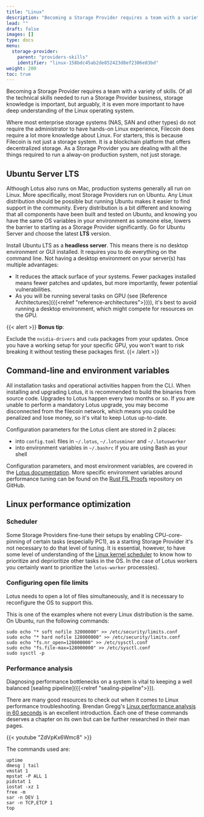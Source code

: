```yaml
---
title: "Linux"
description: "Becoming a Storage Provider requires a team with a variety of skills, which we will discuss in this section."
lead: ""
draft: false
images: []
type: docs
menu:
  storage-provider:
    parent: "providers-skills"
    identifier: "linux-158bdc45ab2de852423d8ef2306e83bd"
weight: 200
toc: true
---
```


Becoming a Storage Provider requires a team with a variety of skills.
Of all the technical skills needed to run a Storage Provider business, storage knowledge is important, but arguably, it is even more important to have deep understanding of the Linux operating system.

Where most enterprise storage systems (NAS, SAN and other types) do not require the administrator to have hands-on Linux experience, Filecoin does require a lot more knowledge about Linux. For starters, this is because Filecoin is not just a storage system. It is a blockchain platform that offers decentralized storage. As a Storage Provider you are dealing with all the things required to run a alway-on production system, not just storage.

## Ubuntu Server LTS
Although Lotus also runs on Mac, production systems generally all run on Linux. More specifically, most Storage Providers run on Ubuntu. Any Linux distribution should be possible but running Ubuntu makes it easier to find support in the community. Every distribution is a bit different and knowing that all components have been built and tested on Ubuntu, and knowing you have the same OS variables in your environment as someone else, lowers the barrier to starting as a Storage Provider significantly. Go for Ubuntu Server and choose the latest **LTS** version.

Install Ubuntu LTS as a **headless server**. This means there is no desktop environment or GUI installed. It requires you to do everything on the command line. Not having a desktop environment on your server(s) has multiple advantages:

- It reduces the attack surface of your systems. Fewer packages installed means fewer patches and updates, but more importantly, fewer potential vulnerabilities.
- As you will be running several tasks on GPU (see [Reference Architectures]({{<relref "reference-architectures">}})), it's best to avoid running a desktop environment, which might compete for resources on the GPU.

{{< alert >}}
**Bonus tip**: 

Exclude the `nvidia-drivers` and `cuda` packages from your updates. <!--TODO NOBLOCK STEF BOB link to how - stef says actually I think this tip is really unhelpful unless we link to a tutorial on how these drivers are installed since they are not part of core Unbuntu https://linux.how2shout.com/how-to-install-cuda-on-ubuntu-20-04-lts-linux/ --> Once you have a working setup for your specific GPU, you won't want to risk breaking it without testing these packages first.
{{< /alert >}}

## Command-line and environment variables
All installation tasks and operational activities happen from the CLI. When installing and upgrading Lotus, it is recommended to build the binaries from source code. Upgrades to Lotus happen every two months or so. If you are unable to perform a mandatory Lotus upgrade, you may become disconnected from the filecoin network, which means you could be penalized and lose money, so it's vital to keep Lotus up-to-date.

Configuration parameters for the Lotus client are stored in 2 places:

- into `config.toml` files in `~/.lotus`, `~/.lotusminer` and `~/.lotusworker`
- into environment variables in `~/.bashrc` if you are using Bash as your shell

Configuration parameters, and most environment variables, are covered in the [Lotus documentation](https://lotus.filecoin.io/storage-providers/setup/configuration/). More specific environment variables around performance tuning can be found on the [Rust FIL Proofs](https://github.com/filecoin-project/rust-fil-proofs) repository on GitHub.

## Linux performance optimization

### Scheduler

Some Storage Providers fine-tune their setups by enabling CPU-core-pinning of certain tasks (especially PC1), as a starting Storage Provider it's not necessary to do that level of tuning. It is essential, however, to have some level of understanding of the [Linux kernel scheduler](https://www.kernel.org/doc/html/latest/scheduler/index.html) to know how to prioritize and deprioritize other tasks in the OS. In the case of Lotus workers you certainly want to prioritize the `lotus-worker` process(es).

### Configuring open file limits

Lotus needs to open a lot of files simultaneously, and it is necessary to reconfigure the OS to support this. 

This is one of the examples where not every Linux distribution is the same. On Ubuntu, run the following commands:

```shell
sudo echo "* soft nofile 32000000" >> /etc/security/limits.conf
sudo echo "* hard nofile 128000000" >> /etc/security/limits.conf
sudo echo "fs.nr_open=128000000" >> /etc/sysctl.conf
sudo echo "fs.file-max=128000000" >> /etc/sysctl.conf
sudo sysctl -p
```

### Performance analysis

Diagnosing performance bottlenecks on a system is vital to keeping a well balanced [sealing pipeline]({{<relref "sealing-pipeline">}}).

There are many good resources to check out when it comes to Linux performance troubleshooting. Brendan Gregg's [Linux performance analysis in 60 seconds](https://netflixtechblog.com/linux-performance-analysis-in-60-000-milliseconds-accc10403c55) is an excellent introduction. Each one of these commands deserves a chapter on its own but can be further researched in their man pages.

{{< youtube "ZdVpKx6Wmc8" >}}
 
 The commands used are:

```shell
uptime
dmesg | tail
vmstat 1
mpstat -P ALL 1
pidstat 1
iostat -xz 1
free -m
sar -n DEV 1
sar -n TCP,ETCP 1
top
```

